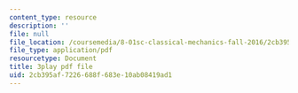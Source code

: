 ```yaml
---
content_type: resource
description: ''
file: null
file_location: /coursemedia/8-01sc-classical-mechanics-fall-2016/2cb395af7226688f683e10ab08419ad1_UE-O9TiKOw0.pdf
file_type: application/pdf
resourcetype: Document
title: 3play pdf file
uid: 2cb395af-7226-688f-683e-10ab08419ad1
---
```

